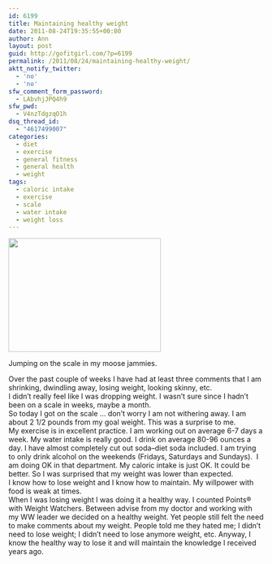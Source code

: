 ```yaml
---
id: 6199
title: Maintaining healthy weight
date: 2011-08-24T19:35:55+00:00
author: Ann
layout: post
guid: http://gofitgirl.com/?p=6199
permalink: /2011/08/24/maintaining-healthy-weight/
aktt_notify_twitter:
  - 'no'
  - 'no'
sfw_comment_form_password:
  - LAbvhjJPQ4h9
sfw_pwd:
  - V4nzTdgzqO1h
dsq_thread_id:
  - "4617499007"
categories:
  - diet
  - exercise
  - general fitness
  - general health
  - weight
tags:
  - caloric intake
  - exercise
  - scale
  - water intake
  - weight loss
---
```

<div id="attachment_6200" style="width: 310px" class="wp-caption alignleft">
  <a href="http://gofitgirl.com/blog/wp-content/uploads/2011/08/scale.jpg"><img class="size-medium wp-image-6200" title="scale" src="http://gofitgirl.com/blog/wp-content/uploads/2011/08/scale-300x224.jpg" alt="" width="300" height="224" /></a>
  
  <p class="wp-caption-text">
    Jumping on the scale in my moose jammies.
  </p>
</div>

  
Over the past couple of weeks I have had at least three comments that I am shrinking, dwindling away, losing weight, looking skinny, etc.  
I didn&#8217;t really feel like I was dropping weight. I wasn&#8217;t sure since I hadn&#8217;t been on a scale in weeks, maybe a month.  
So today I got on the scale &#8230; don&#8217;t worry I am not withering away. I am about 2 1/2 pounds from my goal weight. This was a surprise to me.  
My exercise is in excellent practice. I am working out on average 6-7 days a week. My water intake is really good. I drink on average 80-96 ounces a day. I have almost completely cut out soda&#8211;diet soda included. I am trying to only drink alcohol on the weekends (Fridays, Saturdays and Sundays).  I am doing OK in that department. My caloric intake is just OK. It could be better. So I was surprised that my weight was lower than expected.  
I know how to lose weight and I know how to maintain. My willpower with food is weak at times.  
When I was losing weight I was doing it a healthy way. I counted Points® with Weight Watchers. Between advise from my doctor and working with my WW leader we decided on a healthy weight. Yet people still felt the need to make comments about my weight. People told me they hated me; I didn&#8217;t need to lose weight; I didn&#8217;t need to lose anymore weight, etc. Anyway, I know the healthy way to lose it and will maintain the knowledge I received years ago.